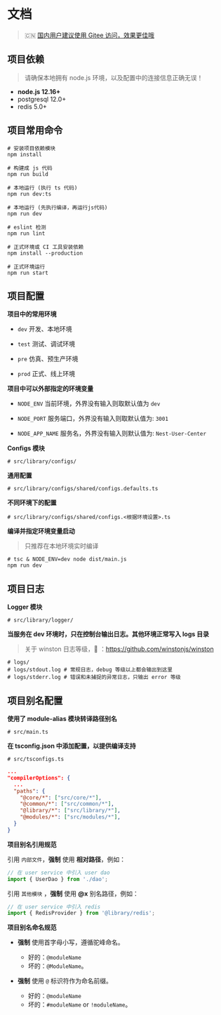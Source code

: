 # 文档

>  🇨🇳 [国内用户建议使用 Gitee 访问，效果更佳哦](https://gitee.com/ChoGathK/nest-user-center#document)

## 项目依赖

> 请确保本地拥有 node.js 环境，以及配置中的连接信息正确无误！

- **node.js 12.16+**
- postgresql 12.0+
- redis 5.0+

## 项目常用命令

``` shell
# 安装项目依赖模块
npm install

# 构建成 js 代码
npm run build

# 本地运行 (执行 ts 代码)
npm run dev:ts

# 本地运行 (先执行编译，再运行js代码)
npm run dev

# eslint 检测
npm run lint

# 正式环境或 CI 工具安装依赖
npm install --production

# 正式环境运行
npm run start
```

## 项目配置

**项目中的常用环境**

- `dev` 开发、本地环境

- `test` 测试、调试环境

- `pre` 仿真、预生产环境

- `prod` 正式、线上环境

**项目中可以外部指定的环境变量**

- `NODE_ENV` 当前环境，外界没有输入则取默认值为 `dev`

- `NODE_PORT` 服务端口，外界没有输入则取默认值为: `3001`

- `NODE_APP_NAME` 服务名，外界没有输入则默认值为: `Nest-User-Center`

**Configs 模块**

```shell
# src/library/configs/
```

**通用配置**

```shell
# src/library/configs/shared/configs.defaults.ts
```

**不同环境下的配置**

```shell
# src/library/configs/shared/configs.<根据环境设置>.ts
```

**编译并指定环境变量启动**

> 只推荐在本地环境实时编译

```shell
# tsc & NODE_ENV=dev node dist/main.js
npm run dev
```

## 项目日志

**Logger 模块**

```shell
# src/library/logger/
```

**当服务在 dev 环境时，只在控制台输出日志。其他环境正常写入 logs 目录**

> 关于 winston 日志等级，👀 ：https://github.com/winstonjs/winston

```shell
# logs/
# logs/stdout.log # 常规日志，debug 等级以上都会输出到这里 
# logs/stderr.log # 错误和未捕捉的异常日志，只输出 error 等级 
```

## 项目别名配置

**使用了 module-alias 模块转译路径别名**

```shell
# src/main.ts
```

**在 tsconfig.json 中添加配置，以提供编译支持**

```shell
# src/tsconfigs.ts
```

```json
...
"compilerOptions": {
  ...
  "paths": {
    "@core/*": ["src/core/*"],
    "@common/*": ["src/common/*"],
    "@library/*": ["src/library/*"],
    "@modules/*": ["src/modules/*"],
  }
}
```

**项目别名引用规范**

引用 `内部文件`，**强制** 使用 **相对路径**，例如：

```ts
// 在 user service 中引入 user dao
import { UserDao } from './dao';
```

引用 `其他模块` ，**强制** 使用 **@x** 别名路径，例如：

```ts
// 在 user service 中引入 redis
import { RedisProvider } from '@library/redis';
```

**项目别名命名规范**

- **强制** 使用首字母小写，遵循驼峰命名。
  - 好的：`@moduleName`
  - 坏的：`@ModuleName`。

- **强制** 使用 `@` 标识符作为命名前缀。
  - 好的：`@moduleName` 
  - 坏的：`#moduleName` or `!moduleName`。
